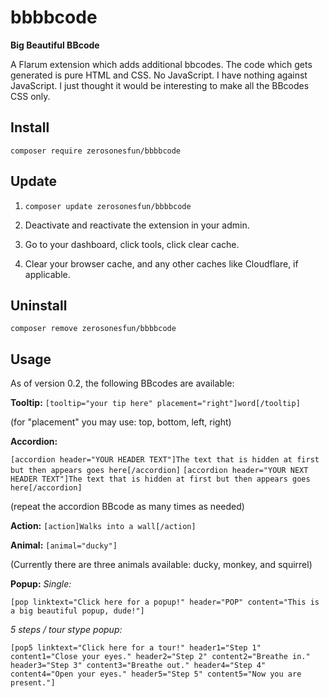 # bbbbcode
**Big Beautiful BBcode**

A Flarum extension which adds additional bbcodes. The code which gets generated is pure HTML and CSS. No JavaScript. I have nothing against JavaScript. I just thought it would be interesting to make all the BBcodes CSS only.

## Install

`composer require zerosonesfun/bbbbcode`

## Update

1) `composer update zerosonesfun/bbbbcode`

2) Deactivate and reactivate the extension in your admin.

3) Go to your dashboard, click tools, click clear cache.

4) Clear your browser cache, and any other caches like Cloudflare, if applicable.

## Uninstall

`composer remove zerosonesfun/bbbbcode`

## Usage

As of version 0.2, the following BBcodes are available:

**Tooltip:** 
`[tooltip="your tip here" placement="right"]word[/tooltip]`

(for "placement" you may use: top, bottom, left, right)

**Accordion:**

`[accordion header="YOUR HEADER TEXT"]The text that is hidden at first but then appears goes here[/accordion]`
`[accordion header="YOUR NEXT HEADER TEXT"]The text that is hidden at first but then appears goes here[/accordion]`

(repeat the accordion BBcode as many times as needed)

**Action:** 
`[action]Walks into a wall[/action]`

**Animal:** 
`[animal="ducky"]`

(Currently there are three animals available: ducky, monkey, and squirrel)

**Popup:** 
*Single:*

`[pop linktext="Click here for a popup!" header="POP" content="This is a big beautiful popup, dude!"]`

*5 steps / tour stype popup:*

`[pop5 linktext="Click here for a tour!" header1="Step 1" content1="Close your eyes." header2="Step 2" content2="Breathe in." header3="Step 3" content3="Breathe out." header4="Step 4" content4="Open your eyes." header5="Step 5" content5="Now you are present."]`
